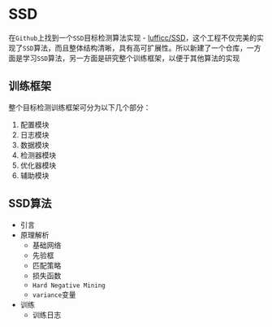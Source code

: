 # SSD

在`Github`上找到一个`SSD`目标检测算法实现 - [lufficc/SSD](https://github.com/lufficc/SSD)，这个工程不仅完美的实现了`SSD`算法，而且整体结构清晰，具有高可扩展性。所以新建了一个仓库，一方面是学习`SSD`算法，另一方面是研究整个训练框架，以便于其他算法的实现

## 训练框架

整个目标检测训练框架可分为以下几个部分：

1. 配置模块
2. 日志模块
3. 数据模块
4. 检测器模块
5. 优化器模块
6. 辅助模块

## SSD算法

* 引言
* 原理解析
    * 基础网络
    * 先验框
    * 匹配策略
    * 损失函数
    * `Hard Negative Mining`
    * `variance`变量
* 训练
    * 训练日志